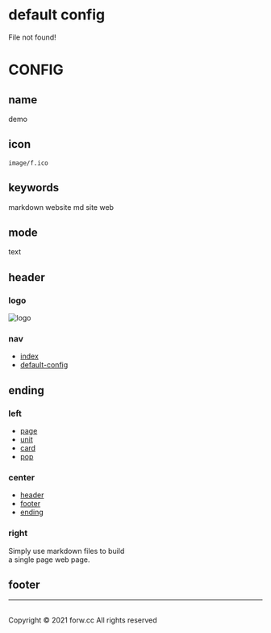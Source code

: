 # default config

File not found!

# CONFIG

## name

demo

## icon

`image/f.ico`

## keywords

markdown website md site web

## mode

text

## header

### logo

![logo](image/logo.png)

### nav

- [index](index.php)
- [default-config](index.php?f=default-config)

## ending

### left

- [page](index.php?f=page)
- [unit](index.php?f=unit)
- [card](index.php?f=card)
- [pop](index.php?f=pop)

### center

- [header](index.php?f=header)
- [footer](index.php?f=footer)
- [ending](index.php?f=ending)

### right

Simply use markdown files to build  
a single page web page.

## footer
---
<br>
Copyright © 2021 forw.cc  
All rights reserved